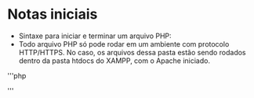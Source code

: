 # Notas iniciais

- Sintaxe para iniciar e terminar um arquivo PHP: <?php?>
- Todo arquivo PHP só pode rodar em um ambiente com protocolo HTTP/HTTPS. No caso, os arquivos dessa pasta estão sendo rodados dentro da pasta htdocs do XAMPP, com o Apache iniciado.

'''php
<?php
    echo("Hello World!)
?>
'''